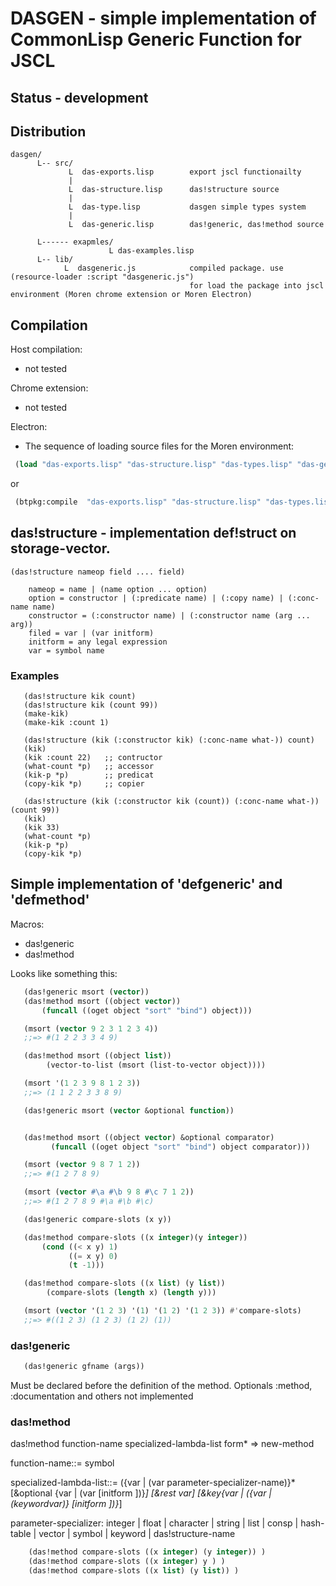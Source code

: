 # DASGEN - simple implementation of CommonLisp Generic Function for JSCL

## Status - development

## Distribution

```
dasgen/
      L-- src/   
             L  das-exports.lisp        export jscl functionailty   
             |      
             L  das-structure.lisp      das!structure source
             | 
             L  das-type.lisp           dasgen simple types system
             |
             L  das-generic.lisp        das!generic, das!method source
 
      L------ exapmles/ 
                      L das-examples.lisp 
      L-- lib/
            L  dasgeneric.js            compiled package. use (resource-loader :script "dasgeneric.js")
                                        for load the package into jscl environment (Moren chrome extension or Moren Electron)
```

## Compilation

Host compilation: 
- not tested

Chrome extension:
- not tested

Electron: 
- The sequence of loading source files for the Moren environment:

```lisp
 (load "das-exports.lisp" "das-structure.lisp" "das-types.lisp" "das-generic.lisp")
```
 or

```lisp
 (btpkg:compile  "das-exports.lisp" "das-structure.lisp" "das-types.lisp" "das-generic.lisp")
```


## das!structure - implementation def!struct on storage-vector.

```
(das!structure nameop field .... field)

    nameop = name | (name option ... option)
    option = constructor | (:predicate name) | (:copy name) | (:conc-name name)
    constructor = (:constructor name) | (:constructor name (arg ... arg))
    filed = var | (var initform)
    initform = any legal expression
    var = symbol name
```
### Examples

```
   (das!structure kik count) 
   (das!structure kik (count 99))
   (make-kik) 
   (make-kik :count 1)
```

```
   (das!structure (kik (:constructor kik) (:conc-name what-)) count)
   (kik) 
   (kik :count 22)   ;; contructor
   (what-count *p)   ;; accessor
   (kik-p *p)        ;; predicat
   (copy-kik *p)     ;; copier
```

```
   (das!structure (kik (:constructor kik (count)) (:conc-name what-)) (count 99))
   (kik) 
   (kik 33)
   (what-count *p)
   (kik-p *p)
   (copy-kik *p)
```

## Simple implementation of 'defgeneric' and 'defmethod'

Macros: 
- das!generic 
- das!method

Looks like something this:

```lisp
   (das!generic msort (vector))
   (das!method msort ((object vector)) 
       (funcall ((oget object "sort" "bind") object)))

   (msort (vector 9 2 3 1 2 3 4))
   ;;=> #(1 2 2 3 3 4 9)

   (das!method msort ((object list)) 
        (vector-to-list (msort (list-to-vector object))))

   (msort '(1 2 3 9 8 1 2 3))
   ;;=> (1 1 2 2 3 3 8 9)

   (das!generic msort (vector &optional function))


   (das!method msort ((object vector) &optional comparator)  
         (funcall ((oget object "sort" "bind") object comparator)))

   (msort (vector 9 8 7 1 2))
   ;;=> #(1 2 7 8 9)

   (msort (vector #\a #\b 9 8 #\c 7 1 2))
   ;;=> #(1 2 7 8 9 #\a #\b #\c)

   (das!generic compare-slots (x y)) 

   (das!method compare-slots ((x integer)(y integer)) 
       (cond ((< x y) 1) 
             ((= x y) 0) 
             (t -1))) 

   (das!method compare-slots ((x list) (y list)) 
        (compare-slots (length x) (length y)))

   (msort (vector '(1 2 3) '(1) '(1 2) '(1 2 3)) #'compare-slots)
   ;;=> #((1 2 3) (1 2 3) (1 2) (1))
```

### das!generic

```lisp
   (das!generic gfname (args))
```

Must be declared before the definition of the method. Optionals :method, :documentation and others not implemented


### das!method

das!method function-name  specialized-lambda-list  form*
=> new-method

function-name::= symbol

specialized-lambda-list::= ({var | (var parameter-specializer-name)}* 
                            [&optional {var | (var [initform ])}*] 
                            [&rest var] 
                            [&key{var | ({var | (keywordvar)} [initform  ])}*]

parameter-specializer: integer | float | character | string 
                       | list  | consp
                       | hash-table | vector | symbol | keyword 
                       | das!structure-name 

```lisp
    (das!method compare-slots ((x integer) (y integer)) )
    (das!method compare-slots ((x integer) y ) )
    (das!method compare-slots ((x list) (y list)) )
```




